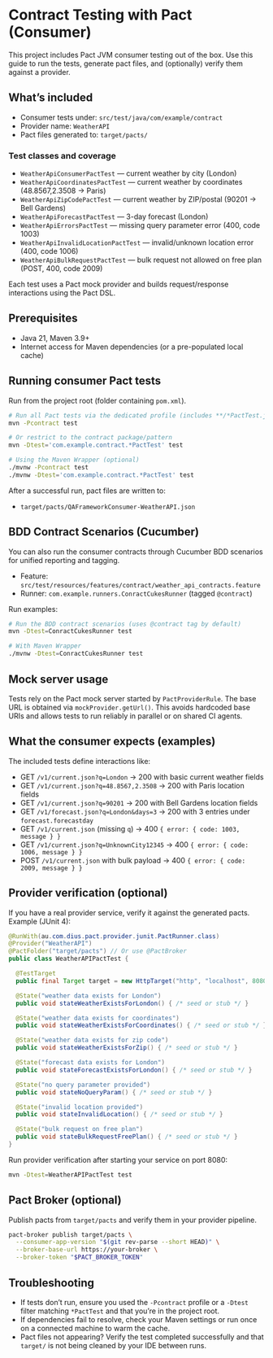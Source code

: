 # Contract Testing with Pact (Consumer)

This project includes Pact JVM consumer testing out of the box. Use this guide to run the tests, generate pact files, and (optionally) verify them against a provider.

## What’s included
- Consumer tests under: `src/test/java/com/example/contract`
- Provider name: `WeatherAPI`
- Pact files generated to: `target/pacts/`

### Test classes and coverage
- `WeatherApiConsumerPactTest` — current weather by city (London)
- `WeatherApiCoordinatesPactTest` — current weather by coordinates (48.8567,2.3508 → Paris)
- `WeatherApiZipCodePactTest` — current weather by ZIP/postal (90201 → Bell Gardens)
- `WeatherApiForecastPactTest` — 3-day forecast (London)
- `WeatherApiErrorsPactTest` — missing query parameter error (400, code 1003)
- `WeatherApiInvalidLocationPactTest` — invalid/unknown location error (400, code 1006)
- `WeatherApiBulkRequestPactTest` — bulk request not allowed on free plan (POST, 400, code 2009)

Each test uses a Pact mock provider and builds request/response interactions using the Pact DSL.

## Prerequisites
- Java 21, Maven 3.9+
- Internet access for Maven dependencies (or a pre-populated local cache)

## Running consumer Pact tests
Run from the project root (folder containing `pom.xml`).

```bash
# Run all Pact tests via the dedicated profile (includes **/*PactTest.java)
mvn -Pcontract test

# Or restrict to the contract package/pattern
mvn -Dtest='com.example.contract.*PactTest' test

# Using the Maven Wrapper (optional)
./mvnw -Pcontract test
./mvnw -Dtest='com.example.contract.*PactTest' test
```

After a successful run, pact files are written to:
- `target/pacts/QAFrameworkConsumer-WeatherAPI.json`

## BDD Contract Scenarios (Cucumber)
You can also run the consumer contracts through Cucumber BDD scenarios for unified reporting and tagging.

- Feature: `src/test/resources/features/contract/weather_api_contracts.feature`
- Runner: `com.example.runners.ConractCukesRunner` (tagged `@contract`)

Run examples:
```bash
# Run the BDD contract scenarios (uses @contract tag by default)
mvn -Dtest=ConractCukesRunner test

# With Maven Wrapper
./mvnw -Dtest=ConractCukesRunner test
```

## Mock server usage
Tests rely on the Pact mock server started by `PactProviderRule`. The base URL is obtained via `mockProvider.getUrl()`. This avoids hardcoded base URIs and allows tests to run reliably in parallel or on shared CI agents.

## What the consumer expects (examples)
The included tests define interactions like:
- GET `/v1/current.json?q=London` → 200 with basic current weather fields
- GET `/v1/current.json?q=48.8567,2.3508` → 200 with Paris location fields
- GET `/v1/current.json?q=90201` → 200 with Bell Gardens location fields
- GET `/v1/forecast.json?q=London&days=3` → 200 with 3 entries under `forecast.forecastday`
- GET `/v1/current.json` (missing `q`) → 400 `{ error: { code: 1003, message } }`
- GET `/v1/current.json?q=UnknownCity12345` → 400 `{ error: { code: 1006, message } }`
- POST `/v1/current.json` with bulk payload → 400 `{ error: { code: 2009, message } }`

## Provider verification (optional)
If you have a real provider service, verify it against the generated pacts. Example (JUnit 4):

```java
@RunWith(au.com.dius.pact.provider.junit.PactRunner.class)
@Provider("WeatherAPI")
@PactFolder("target/pacts") // Or use @PactBroker
public class WeatherAPIPactTest {

  @TestTarget
  public final Target target = new HttpTarget("http", "localhost", 8080, "/");

  @State("weather data exists for London")
  public void stateWeatherExistsForLondon() { /* seed or stub */ }

  @State("weather data exists for coordinates")
  public void stateWeatherExistsForCoordinates() { /* seed or stub */ }

  @State("weather data exists for zip code")
  public void stateWeatherExistsForZip() { /* seed or stub */ }

  @State("forecast data exists for London")
  public void stateForecastExistsForLondon() { /* seed or stub */ }

  @State("no query parameter provided")
  public void stateNoQueryParam() { /* seed or stub */ }

  @State("invalid location provided")
  public void stateInvalidLocation() { /* seed or stub */ }

  @State("bulk request on free plan")
  public void stateBulkRequestFreePlan() { /* seed or stub */ }
}
```

Run provider verification after starting your service on port 8080:

```bash
mvn -Dtest=WeatherAPIPactTest test
```

## Pact Broker (optional)
Publish pacts from `target/pacts` and verify them in your provider pipeline.

```bash
pact-broker publish target/pacts \
  --consumer-app-version "$(git rev-parse --short HEAD)" \
  --broker-base-url https://your-broker \
  --broker-token "$PACT_BROKER_TOKEN"
```

## Troubleshooting
- If tests don’t run, ensure you used the `-Pcontract` profile or a `-Dtest` filter matching `*PactTest` and that you’re in the project root.
- If dependencies fail to resolve, check your Maven settings or run once on a connected machine to warm the cache.
- Pact files not appearing? Verify the test completed successfully and that `target/` is not being cleaned by your IDE between runs.
